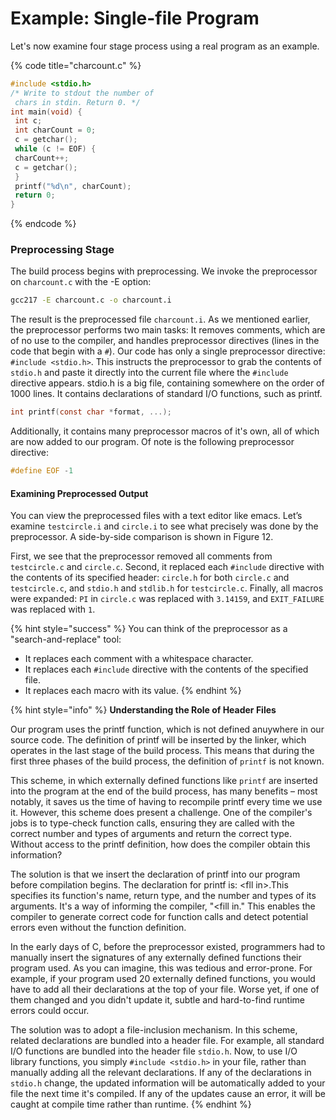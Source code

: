 # Example: Single-file Program

Let's now examine four stage process using a real program as an example.&#x20;

{% code title="charcount.c" %}
```c
#include <stdio.h>
/* Write to stdout the number of
 chars in stdin. Return 0. */
int main(void) {
 int c;
 int charCount = 0;
 c = getchar();
 while (c != EOF) {
 charCount++;
 c = getchar();
 }
 printf("%d\n", charCount);
 return 0;
}
```
{% endcode %}

### Preprocessing Stage

The build process begins with preprocessing. We invoke the preprocessor on `charcount.c` with the -E option:

```bash
gcc217 -E charcount.c -o charcount.i
```

The result is the preprocessed file `charcount.i`. As we mentioned earlier, the preprocessor performs two main tasks: It removes comments, which are of no use to the compiler, and handles preprocessor directives (lines in the code that begin with a `#`). Our code has only a single preprocessor directive: `#include <stdio.h>`. This instructs the preprocessor to grab the contents of `stdio.h` and paste it directly into the current file where the `#include` directive appears. stdio.h is a big file, containing somewhere on the order of 1000 lines. It contains declarations of standard I/O functions, such as printf.&#x20;

```c
int printf(const char *format, ...);
```

Additionally, it contains many preprocessor macros of it's own, all of which are now added to our program. Of note is the following preprocessor directive:

```c
#define EOF -1
```

#### Examining Preprocessed Output

You can view the preprocessed files with a text editor like emacs. Let’s examine `testcircle.i` and `circle.i` to see what precisely was done by the preprocessor. A side-by-side comparison is shown in Figure 12.

First, we see that the preprocessor removed all comments from `testcircle.c` and `circle.c`. Second, it replaced each `#include` directive with the contents of its specified header: `circle.h` for both `circle.c` and `testcircle.c`, and `stdio.h` and `stdlib.h` for `testcircle.c`. Finally, all macros were expanded: `PI` in `circle.c` was replaced with `3.14159`, and `EXIT_FAILURE` was replaced with `1`.

{% hint style="success" %}
You can think of the preprocessor as a "search-and-replace" tool:

* It replaces each comment with a whitespace character.
* It replaces each `#include` directive with the contents of the specified file.
* It replaces each macro with its value.
{% endhint %}

{% hint style="info" %}
**Understanding the Role of Header Files**

Our program uses the printf function, which is not defined anuywhere in our source code. The definition of printf will be inserted by the linker, which operates in the last stage of the build process. This means that during the first three phases of the build process, the definition of `printf` is not known.

This scheme, in which externally defined functions like `printf` are inserted into the program at the end of the build process, has many benefits – most notably, it saves us the time of having to recompile printf every time we use it. However, this scheme does present a challenge. One of the compiler's jobs is to type-check function calls, ensuring they are called with the correct number and types of arguments and return the correct type. Without access to the printf definition, how does the compiler obtain this information?

The solution is that we insert the declaration of printf into our program before compilation begins. The declaration for printf is: \<fll in>.This specifies its function's name, return type, and the number and types of its arguments. It's a way of informing the compiler, "\<fill in." This enables the compiler to generate correct code for function calls and detect potential errors even without the function definition.&#x20;

In the early days of C, before the preprocessor existed, programmers had to manually insert the signatures of any externally defined functions their program used. As you can imagine, this was tedious and error-prone. For example, if your program used 20 externally defined functions, you would have to add all their declarations at the top of your file. Worse yet, if one of them changed and you didn't update it, subtle and hard-to-find runtime errors could occur.

The solution was to adopt a file-inclusion mechanism. In this scheme, related declarations are bundled into a header file. For example, all standard I/O functions are bundled into the header file `stdio.h`. Now, to use I/O library functions, you simply `#include <stdio.h>` in your file, rather than manually adding all the relevant declarations. If any of the declarations in `stdio.h` change, the updated information will be automatically added to your file the next time it's compiled. If any of the updates cause an error, it will be caught at compile time rather than runtime.
{% endhint %}







